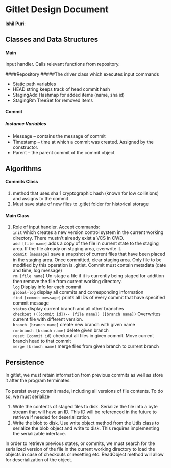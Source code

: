 # Gitlet Design Document

**Ishil Puri**:

## Classes and Data Structures
#### Main
Input handler. Calls relevant functions  from repository.

####Repository
#####The driver class which executes input commands
* Static path variables
* HEAD string keeps track of head commit hash
* StagingAdd Hashmap for added items (name, sha id)
* StagingRm TreeSet for removed items
 

#### Commit
##### Instance Variables
* Message – contains the message of commit
* Timestamp – time at which a commit was created. Assigned by the constructor.
* Parent – the parent commit of the commit object

## Algorithms
#### Commits Class
1. method that uses sha 1 cryptographic hash (known for low collisions) and assigns to the commit
2. Must save state of new files to .gitlet folder for historical storage

#### Main Class
1. Role of input handler. Accept commands:
<br>`init` which creates a new version control system in the current working directory. There mustn't already exist a VCS in CWD. 
<br>`add [file name]` adds a copy of the file in current state to the staging area. If the file already on staging area, overwrite it.
<br>`commit [message]` save a snapshot of current files that have been placed in the staging area. Once committed, clear staging area. Only file to be modified by this operation is .gitlet. Commit must contain metadata (date and time, log message) 
<br>`rm [file name]` Un-stage a file if it is currently being staged for addition then remove the file from current working directory.
<br>`log` Display info for each commit
<br>`global-log` display all commits and corresponding information
<br> `find [commit message]` prints all IDs of every commit that have specified commit message
<br> `status` display current branch and all other branches
<br> `checkout (([commit id])-- [file name]) ([branch name])` Overwrites current file with different version.
<br> `branch [branch name]` create new branch with given name
<br> `rm-branch [branch name]` delete given branch
<br> `reset [commit id]` checkout all files in given commit. Move current branch head to that commit
<br> `merge [branch name]` merge files from given branch to current branch

## Persistence
In gitlet, we must retain information from previous commits as well as store it after the program terminates.
<br><br>To persist every commit made, including all versions of file contents. To do so, we must serialize 
1. Write the contents of staged files to disk. Serialize the file into a byte stream that will have an ID. This ID will be referenced in the future to retrieve if needed for deserialization.
2. Write the blob to disk. Use write object method from the Utils class to serialize the blob object and write to disk. This requires implementing the serializable interface.

In order to retrieve previous states, or commits, we must search for the serialized version of the file in the current working directory to load the objects in case of checkouts or resetting etc. ReadObject method will allow for deserialization of the object.
